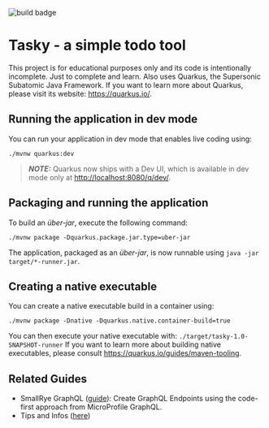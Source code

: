 ![build badge](https://github.com/pedr0limpio/tasky/actions/workflows/maven.yml/badge.svg?event=push&branch=main)
# Tasky - a simple todo tool

This project is for educational purposes only and its code is intentionally incomplete. Just to complete and learn.
Also uses Quarkus, the Supersonic Subatomic Java Framework.
If you want to learn more about Quarkus, please visit its website: <https://quarkus.io/>.

## Running the application in dev mode

You can run your application in dev mode that enables live coding using:

```shell script
./mvnw quarkus:dev
```
> **_NOTE:_**  Quarkus now ships with a Dev UI, which is available in dev mode only at <http://localhost:8080/q/dev/>.

## Packaging and running the application

To build an _über-jar_, execute the following command:

```shell script
./mvnw package -Dquarkus.package.jar.type=uber-jar
```
The application, packaged as an _über-jar_, is now runnable using `java -jar target/*-runner.jar`.

## Creating a native executable

You can create a native executable build in a container using:

```shell script
./mvnw package -Dnative -Dquarkus.native.container-build=true
```
You can then execute your native executable with: `./target/tasky-1.0-SNAPSHOT-runner`
If you want to learn more about building native executables, please consult <https://quarkus.io/guides/maven-tooling>.

## Related Guides

- SmallRye GraphQL ([guide](https://quarkus.io/guides/smallrye-graphql)): Create GraphQL Endpoints using the code-first
  approach from MicroProfile GraphQL.
- Tips and Infos ([here](SETUP.md))